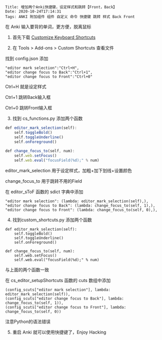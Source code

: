     Title: 增加两个Anki快捷键，设定样式和跳转【Front，Back】
    Date: 2020-10-24T17:14:31
    Tags: ANKI 附加组件 组件 自定义 命令 快捷键 跳转 样式 Back Front

在 Anki 输入要背的单词，更方便，脱离鼠标



1. 首先下载 [Customize Keyboard Shortcuts](https://ankiweb.net/shared/info/24411424)

2. 在  Tools > Add-ons > Custom Shortcuts  查看文件

找到 config.json 添加

```
"editor mark selection":"Ctrl+H",
"editor change focus to Back":"Ctrl+1",
"editor change focus to Front":"Ctrl+0"
```

Ctrl+H 就是设定样式

Ctrl+1 跳转Back输入框

Ctrl+0 跳转Front输入框

3. 找到 cs_functions.py 添加两个函数

```javascript
def editor_mark_selection(self):
	self.toggleBold()
	self.toggleUnderline()
	self.onForeground()
	
def change_focus_to(self, num):
	self.web.setFocus()
	self.web.eval("focusField(%d);" % num)
```

editor_mark_selection 用于设定样式，加粗+加下划线+设置颜色

change_focus_to 用于跳转不用的Field

在 editor_sToF 函数的 sdict 字典中添加

```
"editor mark selection": (lambda: editor_mark_selection(self),),
"editor change focus to Back": (lambda: change_focus_to(self, 1),),
"editor change focus to Front": (lambda: change_focus_to(self, 0),),
```

4. 找到custom_shortcuts.py 添加两个函数

```
def editor_mark_selection(self):
	self.toggleBold()
	self.toggleUnderline()
	self.onForeground()
	
def change_focus_to(self, num):
	self.web.setFocus()
	self.web.eval("focusField(%d);" % num)
```

与上面的两个函数一致

在 cs_editor_setupShortcuts 函数的 cuts 数组中添加

```
(config_scuts["editor mark selection"], lambda: editor_mark_selection(self)),
(config_scuts["editor change focus to Back"], lambda: change_focus_to(self, 1)),
(config_scuts["editor change focus to Front"], lambda: change_focus_to(self, 0))
```

注意Python的语法错误

5. 重启 Anki 就可以使用快捷键了，Enjoy Hacking